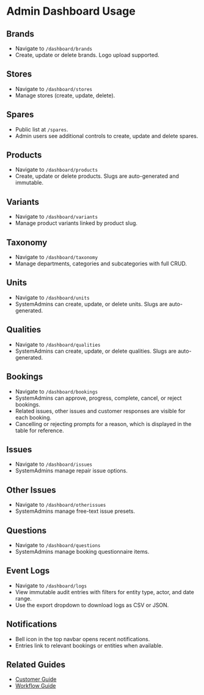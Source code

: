 # Admin Dashboard Usage

## Brands
- Navigate to `/dashboard/brands`
- Create, update or delete brands. Logo upload supported.

## Stores
- Navigate to `/dashboard/stores`
- Manage stores (create, update, delete).

## Spares
- Public list at `/spares`.
- Admin users see additional controls to create, update and delete spares.

## Products
- Navigate to `/dashboard/products`
- Create, update or delete products. Slugs are auto-generated and immutable.

## Variants
- Navigate to `/dashboard/variants`
- Manage product variants linked by product slug.

## Taxonomy
- Navigate to `/dashboard/taxonomy`
- Manage departments, categories and subcategories with full CRUD.

## Units
- Navigate to `/dashboard/units`
- SystemAdmins can create, update, or delete units. Slugs are auto-generated.

## Qualities
- Navigate to `/dashboard/qualities`
- SystemAdmins can create, update, or delete qualities. Slugs are auto-generated.

## Bookings
- Navigate to `/dashboard/bookings`
- SystemAdmins can approve, progress, complete, cancel, or reject bookings.
- Related issues, other issues and customer responses are visible for each booking.
- Cancelling or rejecting prompts for a reason, which is displayed in the table for reference.

## Issues
- Navigate to `/dashboard/issues`
- SystemAdmins manage repair issue options.

## Other Issues
- Navigate to `/dashboard/otherissues`
- SystemAdmins manage free-text issue presets.

## Questions
- Navigate to `/dashboard/questions`
- SystemAdmins manage booking questionnaire items.

## Event Logs
- Navigate to `/dashboard/logs`
- View immutable audit entries with filters for entity type, actor, and date range.
- Use the export dropdown to download logs as CSV or JSON.

## Notifications
- Bell icon in the top navbar opens recent notifications.
- Entries link to relevant bookings or entities when available.

## Related Guides
- [Customer Guide](CUSTOMER_GUIDE.md)
- [Workflow Guide](../project/WORKFLOW_GUIDE.md)
